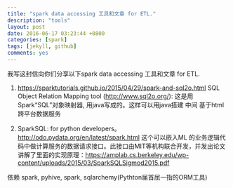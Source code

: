 ```yaml
---
title: "spark data accessing 工具和文章 for ETL."
description: "tools"
layout: post
date: 2016-06-17 03:23:44 +0800
categories: [spark]
tags: [jekyll, github]
comments: yes
---
```

我写这封信向你们分享以下spark data accessing 工具和文章 for ETL.

1.  https://sparktutorials.github.io/2015/04/29/spark-and-sql2o.html
SQL Object Relation Mapping tool (http://www.sql2o.org/):
这是用Spark“SQL”对象映射器, 用java写成的。这样可以用java搭建 中间 基于html跨平台数据服务

2. SparkSQL: for python developers。
http://odo.pydata.org/en/latest/spark.html
这个可以嵌入ML 的业务逻辑代码中做计算服务的数据请求接口。此接口由MIT等机构联合开发，并发出论文讲解了里面的实现原理：https://amplab.cs.berkeley.edu/wp-content/uploads/2015/03/SparkSQLSigmod2015.pdf

依赖 spark, pyhive, spark, sqlarchemy(Pythton届首屈一指的ORM工具)​

